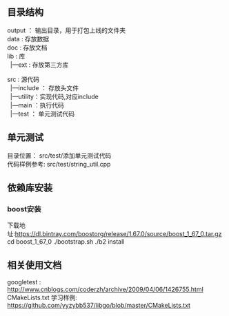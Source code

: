 ## 目录结构
output ： 输出目录，用于打包上线的文件夹<br/>
data    :   存放数据 <br/>
doc     :   存放文档 <br/>
lib     :   库 <br/>
  &ensp;|—ext    :   存放第三方库

src     :   源代码 <br/>
 &ensp;|—include  ： 存放头文件 <br/>
 &ensp;|—utility：实现代码,对应include<br/>
 &ensp;|—main ：执行代码 <br/>
 &ensp;|—test ： 单元测试代码<br/>
 
 ## 单元测试
 目录位置： src/test/添加单元测试代码<br/>
 代码样例参考: src/test/string_util.cpp
 
 ## 依赖库安装
 
 ### boost安装
 下载地址:https://dl.bintray.com/boostorg/release/1.67.0/source/boost_1_67_0.tar.gz
 cd boost_1_67_0
 ./bootstrap.sh
 ./b2  install
 
 ## 相关使用文档
 
 googletest :   http://www.cnblogs.com/coderzh/archive/2009/04/06/1426755.html <br/>
 CMakeLists.txt 学习样例: https://github.com/yyzybb537/libgo/blob/master/CMakeLists.txt